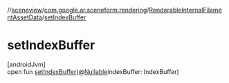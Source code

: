//[sceneview](../../../index.md)/[com.google.ar.sceneform.rendering](../index.md)/[RenderableInternalFilamentAssetData](index.md)/[setIndexBuffer](set-index-buffer.md)

# setIndexBuffer

[androidJvm]\
open fun [setIndexBuffer](set-index-buffer.md)(@[Nullable](https://developer.android.com/reference/kotlin/androidx/annotation/Nullable.html)indexBuffer: IndexBuffer)
